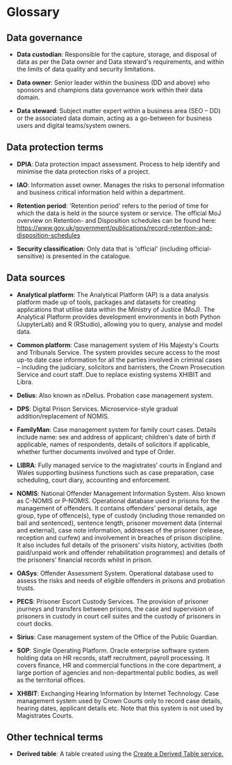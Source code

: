 # Glossary

## Data governance

- **Data custodian**: Responsible for the capture, storage, and disposal of data as per the Data owner and Data steward's requirements, and within the limits of data quality and security limitations.

- **Data owner**: Senior leader within the business (DD and above) who sponsors and champions data governance work within their data domain.

- **Data steward**: Subject matter expert within a business area (SEO – DD) or the associated data domain, acting as a go-between for business users and digital teams/system owners.

## Data protection terms

- **DPIA**: Data protection impact assessment. Process to help identify and minimise the data protection risks of a project.

- **IAO**: Information asset owner. Manages the risks to personal information and business critical information held within a department.

- **Retention period**: 'Retention period' refers to the period of time for which the data is held in the source system or service.
  The official MoJ overview on Retention- and Disposition schedules can be found here: https://www.gov.uk/government/publications/record-retention-and-disposition-schedules

- **Security classification**: Only data that is 'official' (including official-sensitive) is presented in the catalogue.

## Data sources

- **Analytical platform**: The Analytical Platform (AP) is a data analysis platform made up of tools, packages and datasets for creating applications that utilise data within the Ministry of Justice (MoJ). The Analytical Platform provides development environments in both Python (JupyterLab) and R (RStudio), allowing you to query, analyse and model data.

- **Common platform**: Case management system of His Majesty's Courts and Tribunals Service.
  The system provides secure access to the most up-to date case information for all the parties involved in criminal cases – including the judiciary, solicitors and barristers, the Crown Prosecution Service and court staff.
  Due to replace existing systems XHIBIT and Libra.

- **Delius**: Also known as nDelius. Probation case management system.

- **DPS**: Digital Prison Services. Microservice-style gradual addition/replacement of NOMIS.

- **FamilyMan**: Case management system for family court cases.
  Details include name: sex and address of applicant; children's date of birth if applicable, names of respondents, details of solicitors if applicable, whether further documents involved and type of Order.

- **LIBRA**: Fully managed service to the magistrates’ courts in England and Wales supporting business functions such as case preparation, case scheduling, court diary, accounting and enforcement.

- **NOMIS**: National Offender Management Information System. Also known as C-NOMIS or P-NOMIS.
  Operational database used in prisons for the management of offenders. It contains offenders' personal details, age group, type of offence(s), type of custody (including those remanded on bail and sentenced), sentence length, prisoner movement data (internal and external), case note information, addresses of the prisoner (release, reception and curfew) and involvement in breaches of prison discipline. It also includes full details of the prisoners’ visits history, activities (both paid/unpaid work and offender rehabilitation programmes) and details of the prisoners’ financial records whilst in prison.

- **OASys**: Offender Assessment System.
  Operational database used to assess the risks and needs of eligible offenders in prisons and probation trusts.

- **PECS**: Prisoner Escort Custody Services.
  The provision of prisoner journeys and transfers between prisons, the case and supervision of prisoners in custody in court cell suites and the custody of prisoners in court docks.

- **Sirius**: Case management system of the Office of the Public Guardian.

- **SOP**: Single Operating Platform.
  Oracle enterprise software system holding data on HR records, staff recruitment, payroll processing. It covers finance, HR and commercial functions in the core department, a large portion of agencies and non-departmental public bodies, as well as the territorial offices.

- **XHIBIT**: Exchanging Hearing Information by Internet Technology.
  Case management system used by Crown Courts only to record case details, hearing dates, applicant details etc. Note that this system is not used by Magistrates Courts.

## Other technical terms

- **Derived table**: A table created using the [Create a Derived Table service.](https://user-guidance.analytical-platform.service.justice.gov.uk/tools/create-a-derived-table/what-is-create-a-derived-table/)

